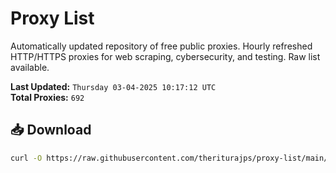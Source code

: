 # Proxy List

Automatically updated repository of free public proxies. Hourly refreshed HTTP/HTTPS proxies for web scraping, cybersecurity, and testing. Raw list available.

**Last Updated:** `Thursday 03-04-2025 10:17:12 UTC`  
**Total Proxies:** `692`

## 📥 Download
```bash
curl -O https://raw.githubusercontent.com/theriturajps/proxy-list/main/proxies.txt

